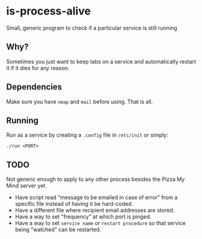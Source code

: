 # is-process-alive
Small, generic program to check if a particular service is still running

## Why?
Sometimes you just want to keep tabs on a service and automatically restart it if it dies for any reason.

## Dependencies
Make sure you have `nmap` and `mail` before using. That is all.

## Running
Run as a service by creating a `.config` file in `/etc/init`
or simply:

```
./run <PORT>
```

## TODO
Not generic enough to apply to any other process besides the Pizza My Mind server yet.

- Have script read "message to be emailed in case of error" from a specific file instead of having it be hard-coded.
- Have a different file where recipient email addresses are stored.
- Have a way to set "frequency" at which port is pinged.
- Have a way to set `service name` or `restart procedure` so that service being "watched" can be restarted.
